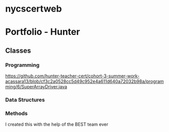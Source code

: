 # nycscertweb

# Portfolio - Hunter

## Classes
### Programming
https://github.com/hunter-teacher-cert/cohort-3-summer-work-acassara13/blob/cf3c2a0528cc5d49c952e4a611d640a72032b98a/programming/6/SuperArrayDriver.java
### Data Structures
### Methods


I created this with the help of the BEST team ever
